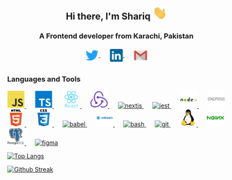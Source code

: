 <h2 align="center">Hi there, I'm Shariq <img src="images/Hi.gif" height="32"></h2>

<h3 align='center'> A Frontend developer from <b>Karachi, Pakistan</b></h3>

<!-- <h3 align="left">Connect with me:</h3>
<p align="left">
<a href="https://twitter.com/shariqasadi" target="blank"><img align="center" src="https://raw.githubusercontent.com/rahuldkjain/github-profile-readme-generator/master/src/images/icons/Social/twitter.svg" alt="shariqasadi" height="30" width="40" /></a>
</p> -->

<p align="center" style="margin: 20px 0 30px">
   <a href="https://twitter.com/ShariqAsadi" target="_blank" style='margin-right:10px' rel="noreferrer">
    <img align="center" src="images/twitter.svg" alt="twitter" height="30px" width="30px" />
  </a>
  &nbsp;&nbsp;
  <a href="https://www.linkedin.com/in/shariq-asadi/" target="_blank" style='margin-right:10px' rel="noreferrer">
    <img align="center" src="images/linkedin.svg" alt="linkedin" height="30px" width="30px" />
  </a>
  &nbsp;&nbsp;
  <a href="mailto:shariq.asadi@gmail.com" target="_blank" rel="noreferrer">
    <img align="center" src="images/gmail.svg" alt="email" height="30px" width="30px" />
  </a>
</p>

<!-- - 🔭 I’m currently working on ...
- 🌱 I’m currently learning ...
- 👯 I’m looking to collaborate on ...
- 🤔 I’m looking for help with ...
- 💬 Ask me about ...
- 📫 How to reach me: ...
- 😄 Pronouns: ...
- ⚡ Fun fact: ... -->

<h3 align="left">Languages and Tools</h3>

<p align="left">
  <a href="https://developer.mozilla.org/en-US/docs/Web/JavaScript" target="_blank" rel="noreferrer" style='margin-right:20px'> 
    <img src="https://raw.githubusercontent.com/devicons/devicon/master/icons/javascript/javascript-original.svg" alt="javascript" width="40" height="40"/> 
  </a>
  <a href="https://www.typescriptlang.org/" target="_blank" rel="noreferrer" style='margin-right:20px'> 
    <img src="https://raw.githubusercontent.com/devicons/devicon/master/icons/typescript/typescript-original.svg" alt="typescript" width="40" height="40"/> 
  </a>
  <a href="https://reactjs.org/" target="_blank" rel="noreferrer" style='margin-right:20px'> 
    <img src="https://raw.githubusercontent.com/devicons/devicon/master/icons/react/react-original-wordmark.svg" alt="react" width="40" height="40"/> 
  </a>
  <a href="https://redux.js.org" target="_blank" rel="noreferrer" style='margin-right:20px'> 
    <img src="https://raw.githubusercontent.com/devicons/devicon/master/icons/redux/redux-original.svg" alt="redux" width="40" height="40"/> 
  </a>
  <a href="https://nextjs.org/" target="_blank" rel="noreferrer" style='margin-right:20px'> 
    <img src="https://cdn.worldvectorlogo.com/logos/nextjs-2.svg" alt="nextjs" width="40" height="40"/> 
  </a>
  <a href="https://jestjs.io" target="_blank" rel="noreferrer" style='margin-right:20px'> 
    <img src="https://www.vectorlogo.zone/logos/jestjsio/jestjsio-icon.svg" alt="jest" width="40" height="40"/> 
  </a>
  <a href="https://nodejs.org" target="_blank" rel="noreferrer" style='margin-right:20px'> 
    <img src="https://raw.githubusercontent.com/devicons/devicon/master/icons/nodejs/nodejs-original-wordmark.svg" alt="nodejs" width="40" height="40"/> 
  </a>
  <a href="https://expressjs.com" target="_blank" rel="noreferrer" style='margin-right:20px'> 
    <img src="https://raw.githubusercontent.com/devicons/devicon/master/icons/express/express-original-wordmark.svg" alt="express" width="40" height="40"/> 
  </a>
  <a href="https://www.w3.org/html/" target="_blank" rel="noreferrer" style='margin-right:20px'> 
    <img src="https://raw.githubusercontent.com/devicons/devicon/master/icons/html5/html5-original-wordmark.svg" alt="html5" width="40" height="40"/> 
  </a>
  <a href="https://www.w3schools.com/css/" target="_blank" rel="noreferrer" style='margin-right:20px'> 
    <img src="https://raw.githubusercontent.com/devicons/devicon/master/icons/css3/css3-original-wordmark.svg" alt="css3" width="40" height="40"/> 
  </a>  
  <a href="https://babeljs.io/" target="_blank" rel="noreferrer" style='margin-right:20px'> 
    <img src="https://www.vectorlogo.zone/logos/babeljs/babeljs-icon.svg" alt="babel" width="40" height="40"/>
  </a> 
  <a href="https://webpack.js.org" target="_blank" rel="noreferrer" style='margin-right:20px'> 
    <img src="https://raw.githubusercontent.com/devicons/devicon/d00d0969292a6569d45b06d3f350f463a0107b0d/icons/webpack/webpack-original-wordmark.svg" alt="webpack" width="40" height="40"/> 
  </a> 
  <a href="https://www.gnu.org/software/bash/" target="_blank" rel="noreferrer" style='margin-right:20px'> 
    <img src="https://www.vectorlogo.zone/logos/gnu_bash/gnu_bash-icon.svg" alt="bash" width="40" height="40"/> 
  </a> 
  <a href="https://git-scm.com/" target="_blank" rel="noreferrer" style='margin-right:20px'> 
    <img src="https://www.vectorlogo.zone/logos/git-scm/git-scm-icon.svg" alt="git" width="40" height="40"/> 
  </a> 
  <a href="https://www.linux.org/" target="_blank" rel="noreferrer" style='margin-right:20px'> 
    <img src="https://raw.githubusercontent.com/devicons/devicon/master/icons/linux/linux-original.svg" alt="linux" width="40" height="40"/> 
  </a> 
  <a href="https://www.nginx.com" target="_blank" rel="noreferrer" style='margin-right:20px'> 
    <img src="https://raw.githubusercontent.com/devicons/devicon/master/icons/nginx/nginx-original.svg" alt="nginx" width="40" height="40"/> 
  </a> 
  <a href="https://www.postgresql.org" target="_blank" rel="noreferrer" style='margin-right:20px'> 
    <img src="https://raw.githubusercontent.com/devicons/devicon/master/icons/postgresql/postgresql-original-wordmark.svg" alt="postgresql" width="40" height="40"/> 
  </a> 
  <a href="https://www.figma.com/" target="_blank" rel="noreferrer" style='margin-right:20px'> 
    <img src="https://www.vectorlogo.zone/logos/figma/figma-icon.svg" alt="figma" width="40" height="40"/> 
  </a> 
</p>

[![Top Langs](https://github-readme-stats-shariqasadi.vercel.app/api/top-langs/?username=shariqasadi&layout=compact)](https://github.com/shariqasadi)

[![Github Streak](https://github-readme-streak-stats.herokuapp.com/?user=shariqasadi&)](https://github.com/shariqasadi)
